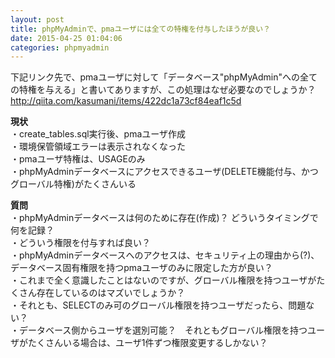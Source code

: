 ```yaml
---
layout: post
title: phpMyAdminで、pmaユーザには全ての特権を付与したほうが良い？
date: 2015-04-25 01:04:06
categories: phpmyadmin
---
```

<!-- {% raw %} -->
<p>下記リンク先で、pmaユーザに対して「データベース"phpMyAdmin"への全ての特権を与える」と書いてありますが、この処理はなぜ必要なのでしょうか？<br>
<a href="http://qiita.com/kasumani/items/422dc1a73cf84eaf1c5d" rel="nofollow">http://qiita.com/kasumani/items/422dc1a73cf84eaf1c5d</a></p>

<p><strong>現状</strong><br>
・create_tables.sql実行後、pmaユーザ作成<br>
・環境保管領域エラーは表示されなくなった<br>
・pmaユーザ特権は、USAGEのみ<br>
・phpMyAdminデータベースにアクセスできるユーザ(DELETE機能付与、かつグローバル特権)がたくさんいる</p>

<p><strong>質問</strong><br>
・phpMyAdminデータベースは何のために存在(作成)？ どういうタイミングで何を記録？　　　<br>
・どういう権限を付与すれば良い？<br>
・phpMyAdminデータベースへのアクセスは、セキュリティ上の理由から(?)、データベース固有権限を持つpmaユーザのみに限定した方が良い？<br>
・これまで全く意識したことはないのですが、グローバル権限を持つユーザがたくさん存在しているのはマズいでしょうか？<br>
・それとも、SELECTのみ可のグローバル権限を持つユーザだったら、問題ない？<br>
・データベース側からユーザを選別可能？　それともグローバル権限を持つユーザがたくさんいる場合は、ユーザ1件ずつ権限変更するしかない？</p>
<!-- {% endraw %} -->
